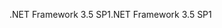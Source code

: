 <span data-ttu-id="d9792-101">.NET Framework 3.5 SP1</span><span class="sxs-lookup"><span data-stu-id="d9792-101">.NET Framework 3.5 SP1</span></span>